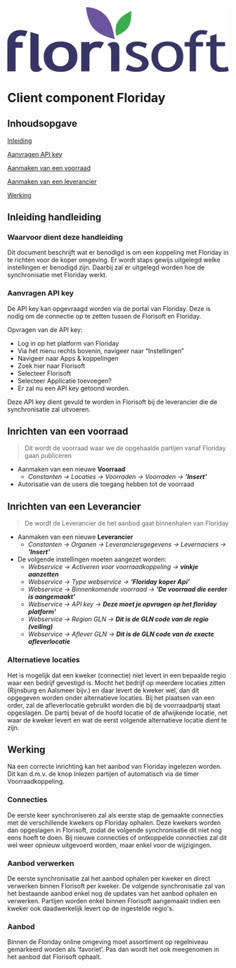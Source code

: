 <img src="../../fslogo.png"/>

# Client component Floriday				

## Inhoudsopgave

[Inleiding](#inleiding)

[Aanvragen API key](#apikey)

[Aanmaken van een voorraad](#voorraad)

[Aanmaken van een leverancier](#leverancier)

[Werking](#werking)

<a name="inleiding"/>

## Inleiding handleiding

### Waarvoor dient deze handleiding

Dit document beschrijft wat er benodigd is om een koppeling met Floriday in te richten voor de koper omgeving.
Er wordt staps gewijs uitgelegd welke instellingen er benodigd zijn. Daarbij zal er uitgelegd worden hoe de synchronisatie met Floriday werkt.

<a name="apikey"/>

### Aanvragen API key

De API key kan opgevraagd worden via de portal van Floriday.
Deze is nodig om de connectie op te zetten tussen de Florisoft en Floriday.

Opvragen van de API key:
- Log in op het platform van Floriday
- Via het menu rechts bovenin, navigeer naar “Instellingen”
- Navigeer naar Apps & koppelingen
- Zoek hier naar Florisoft
- Selecteer Florisoft
- Selecteer Applicatie toevoegen?
- Er zal nu een API key getoond worden.

Deze API key dient gevuld te worden in Florisoft bij de leverancier die de synchronisatie zal uitvoeren.

<a name="voorraad"/>

##	Inrichten van een voorraad
>Dit wordt de voorraad waar we de opgehaalde partijen vanaf Floriday gaan publiceren
-	Aanmaken van een nieuwe **Voorraad**
	-	*Constanten -> Locaties -> Voorraden -> Voorraden ->* ***'Insert'***
-	Autorisatie van de users die toegang hebben tot de voorraad

<a name="leverancier"/>

##	Inrichten van een Leverancier 
>De wordt de Leverancier de het aanbod gaat binnenhalen van Floriday
-	Aanmaken van een nieuwe **Leverancier**
	-	*Constanten -> Organen -> Leveranciersgegevens -> Levernaciers ->* ***'Insert'***
-	De volgende instellingen moeten aangezet worden:
	-	*Webservice -> Activeren voor voorraadkoppeling ->* ***vinkje aanzetten***
	-	*Webservice -> Type webservice ->* ***'Floriday koper Api'***
	-	*Webservice -> Binnenkomende voorraad ->* ***'De voorraad die eerder is aangemaakt'***
	-	*Webservice -> API key ->* ***Deze moet je opvragen op het floriday platform'***
	-	*Webservice -> Region GLN ->* ***Dit is de GLN code van de regio (veiling)***
	-	*Webservice -> Aflever GLN ->* ***Dit is de GLN code van de exacte afleverlocatie***  
	
### Alternatieve locaties
Het is mogelijk dat een kweker (connectie) niet levert in een bepaalde regio waar een bedrijf gevestigd is. Mocht het bedrijf op meerdere locaties zitten (Rijnsburg en Aalsmeer bijv.) en daar levert de kweker wel, dan dit opgegeven worden onder alternatieve locaties.
Bij het plaatsen van een order, zal de afleverlocatie gebruikt worden die bij de voorraadpartij staat opgeslagen. De partij bevat of de hoofd locatie of de afwijkende locatie, net waar de kweker levert en wat de eerst volgende alternatieve locatie dient te zijn.

<a name="werking"/>

## Werking

Na een correcte inrichting kan het aanbod van Floriday ingelezen worden. Dit kan d.m.v. de knop Inlezen partijen of automatisch via de timer Voorraadkoppeling.

### Connecties
De eerste keer synchroniseren zal als eerste stap de gemaakte connecties met de verschillende kwekers op Floriday ophalen. 
Deze kwekers worden dan opgeslagen in Florisoft, zodat de volgende synchronisatie dit niet nog eens hoeft te doen.
Bij nieuwe connecties of ontkoppelde connecties zal dit wel weer opnieuw uitgevoerd worden, maar enkel voor de wijzigingen.

### Aanbod verwerken
De eerste synchronisatie zal het aanbod ophalen per kweker en direct verwerken binnen Florisoft per kweker. De volgende synchronisatie zal van het bestaande aanbod enkel nog de updates van het aanbod ophalen en verwerken.
Partijen worden enkel binnen Florisoft aangemaakt indien een kweker ook daadwerkelijk levert op de ingestelde regio's.

### Aanbod
Binnen de Floriday online omgeving moet assortiment op regelniveau gemarkeerd worden als ‘favoriet’. 
Pas dan wordt het ook meegenomen in het aanbod dat Florisoft ophaalt. 



